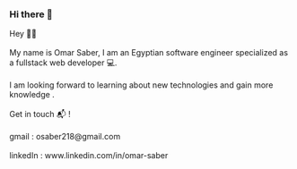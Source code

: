 ### Hi there 👋

<!--
**OmarSaber1/OmarSaber1** is a ✨ _special_ ✨ repository because its `README.md` (this file) appears on your GitHub profile.
--!>

Hey 👋🏻
<br />
<br />

My name is Omar Saber, I am an Egyptian software engineer specialized as a fullstack web developer 💻.
<br />
<br />
I am looking forward to learning about new technologies and gain more knowledge .
<br />
<br />
 Get in touch 📬 !
<br />
<br />
gmail : osaber218@gmail.com
<br />
<br />
linkedIn : www.linkedin.com/in/omar-saber 

